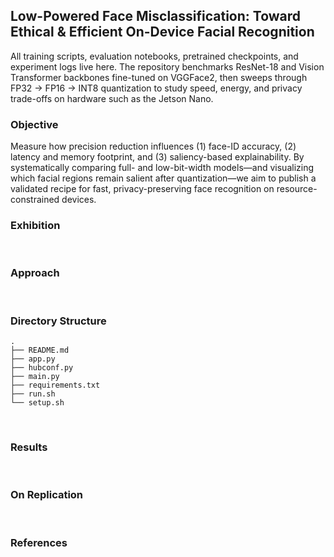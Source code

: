 ## Low-Powered Face Misclassification: Toward Ethical & Efficient On-Device Facial Recognition  

All training scripts, evaluation notebooks, pretrained checkpoints, and experiment logs live here. The repository benchmarks ResNet-18 and Vision Transformer backbones fine-tuned on VGGFace2, then sweeps through FP32 → FP16 → INT8 quantization to study speed, energy, and privacy trade-offs on hardware such as the Jetson Nano.

### Objective  
Measure how precision reduction influences (1) face-ID accuracy, (2) latency and memory footprint, and (3) saliency-based explainability. By systematically comparing full- and low-bit-width models—and visualizing which facial regions remain salient after quantization—we aim to publish a validated recipe for fast, privacy-preserving face recognition on resource-constrained devices.


### Exhibition



<br>

### Approach



<br>


### Directory Structure
```
.
├── README.md
├── app.py
├── hubconf.py
├── main.py
├── requirements.txt
├── run.sh
└── setup.sh
```
<br>

### Results



<br>

### On Replication



<br>

### References



<br>